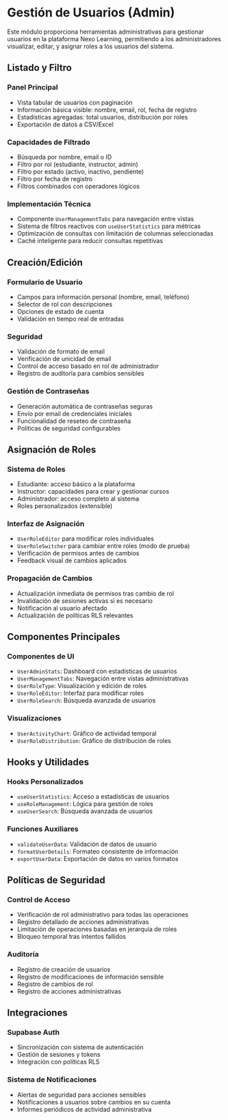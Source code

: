 
# Gestión de Usuarios (Admin)

Este módulo proporciona herramientas administrativas para gestionar usuarios en la plataforma Nexo Learning, permitiendo a los administradores visualizar, editar, y asignar roles a los usuarios del sistema.

## Listado y Filtro

### Panel Principal
- Vista tabular de usuarios con paginación
- Información básica visible: nombre, email, rol, fecha de registro
- Estadísticas agregadas: total usuarios, distribución por roles
- Exportación de datos a CSV/Excel

### Capacidades de Filtrado
- Búsqueda por nombre, email o ID
- Filtro por rol (estudiante, instructor, admin)
- Filtro por estado (activo, inactivo, pendiente)
- Filtro por fecha de registro
- Filtros combinados con operadores lógicos

### Implementación Técnica
- Componente `UserManagementTabs` para navegación entre vistas
- Sistema de filtros reactivos con `useUserStatistics` para métricas
- Optimización de consultas con limitación de columnas seleccionadas
- Caché inteligente para reducir consultas repetitivas

## Creación/Edición

### Formulario de Usuario
- Campos para información personal (nombre, email, teléfono)
- Selector de rol con descripciones
- Opciones de estado de cuenta
- Validación en tiempo real de entradas

### Seguridad
- Validación de formato de email
- Verificación de unicidad de email
- Control de acceso basado en rol de administrador
- Registro de auditoría para cambios sensibles

### Gestión de Contraseñas
- Generación automática de contraseñas seguras
- Envío por email de credenciales iniciales
- Funcionalidad de reseteo de contraseña
- Políticas de seguridad configurables

## Asignación de Roles

### Sistema de Roles
- Estudiante: acceso básico a la plataforma
- Instructor: capacidades para crear y gestionar cursos
- Administrador: acceso completo al sistema
- Roles personalizados (extensible)

### Interfaz de Asignación
- `UserRoleEditor` para modificar roles individuales
- `UserRoleSwitcher` para cambiar entre roles (modo de prueba)
- Verificación de permisos antes de cambios
- Feedback visual de cambios aplicados

### Propagación de Cambios
- Actualización inmediata de permisos tras cambio de rol
- Invalidación de sesiones activas si es necesario
- Notificación al usuario afectado
- Actualización de políticas RLS relevantes

## Componentes Principales

### Componentes de UI
- `UserAdminStats`: Dashboard con estadísticas de usuarios
- `UserManagementTabs`: Navegación entre vistas administrativas
- `UserRoleType`: Visualización y edición de roles
- `UserRoleEditor`: Interfaz para modificar roles
- `UserRoleSearch`: Búsqueda avanzada de usuarios

### Visualizaciones
- `UserActivityChart`: Gráfico de actividad temporal
- `UserRoleDistribution`: Gráfico de distribución de roles

## Hooks y Utilidades

### Hooks Personalizados
- `useUserStatistics`: Acceso a estadísticas de usuarios
- `useRoleManagement`: Lógica para gestión de roles
- `useUserSearch`: Búsqueda avanzada de usuarios

### Funciones Auxiliares
- `validateUserData`: Validación de datos de usuario
- `formatUserDetails`: Formateo consistente de información
- `exportUserData`: Exportación de datos en varios formatos

## Políticas de Seguridad

### Control de Acceso
- Verificación de rol administrativo para todas las operaciones
- Registro detallado de acciones administrativas
- Limitación de operaciones basadas en jerarquía de roles
- Bloqueo temporal tras intentos fallidos

### Auditoría
- Registro de creación de usuarios
- Registro de modificaciones de información sensible
- Registro de cambios de rol
- Registro de acciones administrativas

## Integraciones

### Supabase Auth
- Sincronización con sistema de autenticación
- Gestión de sesiones y tokens
- Integración con políticas RLS

### Sistema de Notificaciones
- Alertas de seguridad para acciones sensibles
- Notificaciones a usuarios sobre cambios en su cuenta
- Informes periódicos de actividad administrativa
